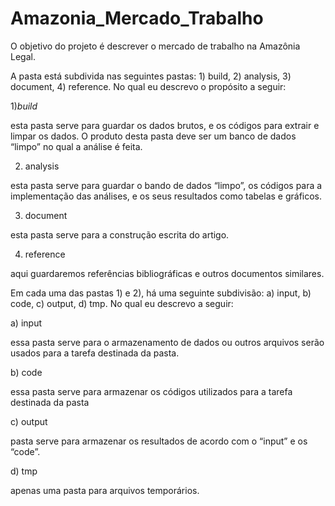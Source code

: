 # Amazonia_Mercado_Trabalho
O objetivo do projeto é descrever o mercado de trabalho na Amazônia Legal.

A pasta está subdivida nas seguintes pastas: 1) build, 2) analysis, 3) document, 4) reference. No qual eu descrevo o propósito a seguir:

$1) build$

esta pasta serve para guardar os dados brutos, e os códigos para extrair e limpar os dados. O produto desta pasta deve ser um banco de dados “limpo” no qual a análise é feita.

2) analysis

esta pasta serve para guardar o bando de dados “limpo”, os códigos para a implementação das análises, e os seus resultados como tabelas e gráficos.

3) document

esta pasta serve para a construção escrita do artigo.

4)  reference

aqui guardaremos referências bibliográficas e outros documentos similares.

Em cada uma das pastas 1) e 2), há uma seguinte subdivisão: a) input, b) code, c) output, d) tmp. No qual eu descrevo a seguir:

a)       input 

essa pasta serve para o armazenamento de dados ou outros arquivos serão usados para a tarefa destinada da pasta.

b)      code 

essa pasta serve para armazenar os códigos utilizados para a tarefa destinada da pasta

c)       output

pasta serve para armazenar os resultados de acordo com o “input” e os “code”.

d)      tmp

apenas uma pasta para arquivos temporários.

